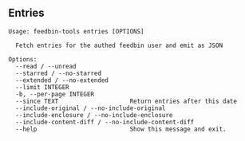 ## Entries
<!-- [[[cog
import cog
from feedbin_tools import cli
from click.testing import CliRunner
runner = CliRunner()
result = runner.invoke(cli.cli, ["entries", "--help"])
help = result.output.replace("Usage: cli", "Usage: feedbin-tools")
cog.out(
    "```\n{}\n```".format(help)
)
]]] -->
```
Usage: feedbin-tools entries [OPTIONS]

  Fetch entries for the authed feedbin user and emit as JSON

Options:
  --read / --unread
  --starred / --no-starred
  --extended / --no-extended
  --limit INTEGER
  -b, --per-page INTEGER
  --since TEXT                    Return entries after this date
  --include-original / --no-include-original
  --include-enclosure / --no-include-enclosure
  --include-content-diff / --no-include-content-diff
  --help                          Show this message and exit.

```
<!-- [[[end]]] -->
